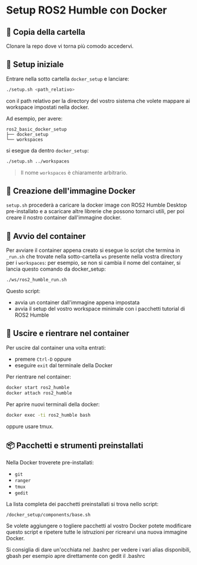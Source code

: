 # Setup ROS2 Humble con Docker

## 📁 Copia della cartella

Clonare la repo dove vi torna più comodo accedervi.

## 🔧 Setup iniziale

Entrare nella sotto cartella `docker_setup` e lanciare:

```bash
./setup.sh <path_relativo>
```

con il path relativo per la directory del vostro sistema che volete mappare ai workspace impostati nella docker.

Ad esempio, per avere:

```
ros2_basic_docker_setup
├── docker_setup
└── workspaces
```

si esegue da dentro `docker_setup`:

```bash
./setup.sh ../workspaces
```

> Il nome `workspaces` è chiaramente arbitrario.

## 🐳 Creazione dell'immagine Docker

`setup.sh` procederà a caricare la docker image con ROS2 Humble Desktop pre-installato e a scaricare altre librerie che possono tornarci utili, per poi creare il nostro container dall'immagine docker.

## 🚀 Avvio del container

Per avviare il container appena creato si esegue lo script che termina in  `_run.sh` che trovate nella sotto-cartella `ws` presente nella vostra directory per i `workspaces`:
per esempio, se non si cambia il nome del container, si lancia questo comando da docker_setup:
```bash
./ws/ros2_humble_run.sh
```

Questo script:
- avvia un container dall'immagine appena impostata
- avvia il setup del vostro workspace minimale con i pacchetti tutorial di ROS2 Humble

## 🔁 Uscire e rientrare nel container

Per uscire dal container una volta entrati:
- premere `Ctrl-D` oppure
- eseguire `exit` dal terminale della Docker

Per rientrare nel container:

```bash
docker start ros2_humble
docker attach ros2_humble
```
Per aprire nuovi terminali della docker:

```bash
docker exec -ti ros2_humble bash

```

oppure usare tmux.

## 📦 Pacchetti e strumenti preinstallati

Nella Docker troverete pre-installati:

- `git`
- `ranger`
- `tmux`
- `gedit`

La lista completa dei pacchetti preinstallati si trova nello script:

```
/docker_setup/components/base.sh
```

Se volete aggiungere o togliere pacchetti al vostro Docker potete modificare questo script e ripetere tutte le istruzioni per ricrearvi una nuova immagine Docker.

Si consiglia di dare un'occhiata nel .bashrc per vedere i vari alias disponibili, gbash per esempio apre direttamente con gedit il .bashrc
